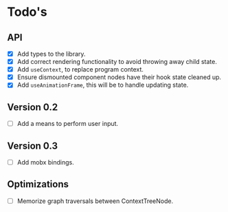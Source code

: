 # Todo's

## API

- [x] Add types to the library.
- [x] Add correct rendering functionality to avoid throwing away child state.
- [x] Add `useContext`, to replace program context.
- [x] Ensure dismounted component nodes have their hook state cleaned up.
- [x] Add `useAnimationFrame`, this will be to handle updating state.

## Version 0.2

- [ ] Add a means to perform user input.

## Version 0.3

- [ ] Add mobx bindings.

## Optimizations

- [ ] Memorize graph traversals between ContextTreeNode.
